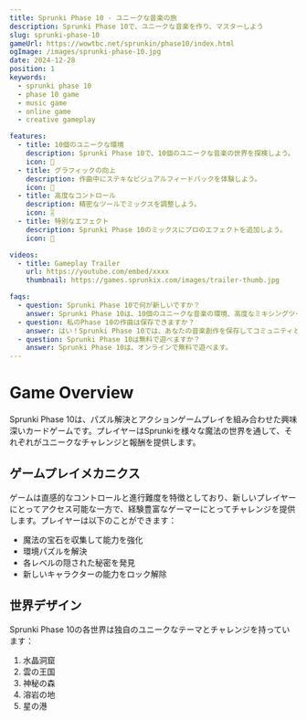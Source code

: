 ```yaml
---
title: Sprunki Phase 10 - ユニークな音楽の旅
description: Sprunki Phase 10で、ユニークな音楽を作り、マスターしよう
slug: sprunki-phase-10
gameUrl: https://wowtbc.net/sprunkin/phase10/index.html
ogImage: /images/sprunki-phase-10.jpg
date: 2024-12-28
position: 1
keywords:
  - sprunki phase 10
  - phase 10 game
  - music game
  - online game
  - creative gameplay

features:
  - title: 10個のユニークな環境
    description: Sprunki Phase 10で、10個のユニークな音楽の世界を探検しよう。
    icon: 🎵
  - title: グラフィックの向上
    description: 作曲中にステキなビジュアルフィードバックを体験しよう。
    icon: 🎨
  - title: 高度なコントロール
    description: 精密なツールでミックスを調整しよう。
    icon: 🎚️  
  - title: 特別なエフェクト
    description: Sprunki Phase 10のミックスにプロのエフェクトを追加しよう。
    icon: 💫

videos:
  - title: Gameplay Trailer
    url: https://youtube.com/embed/xxxx
    thumbnail: https://games.sprunkix.com/images/trailer-thumb.jpg

faqs:
  - question: Sprunki Phase 10で何が新しいですか？
    answer: Sprunki Phase 10は、10個のユニークな音楽の環境、高度なミキシングツール、より良いビジュアルフィードバック、およびより広いサウンドライブラリを導入します。
  - question: 私のPhase 10の作曲は保存できますか？
    answer: はい！Sprunki Phase 10では、あなたの音楽創作を保存してコミュニティと共有できます。
  - question: Sprunki Phase 10は無料で遊べますか？
    answer: Sprunki Phase 10は、オンラインで無料で遊べます。
---
```


# Game Overview

Sprunki Phase 10は、パズル解決とアクションゲームプレイを組み合わせた興味深いカードゲームです。プレイヤーはSprunkiを様々な魔法の世界を通して、それぞれがユニークなチャレンジと報酬を提供します。

## ゲームプレイメカニクス

ゲームは直感的なコントロールと進行難度を特徴としており、新しいプレイヤーにとってアクセス可能な一方で、経験豊富なゲーマーにとってチャレンジを提供します。プレイヤーは以下のことができます：

- 魔法の宝石を収集して能力を強化
- 環境パズルを解決
- 各レベルの隠された秘密を発見
- 新しいキャラクターの能力をロック解除

## 世界デザイン

Sprunki Phase 10の各世界は独自のユニークなテーマとチャレンジを持っています：

1. 水晶洞窟
2. 雲の王国
3. 神秘の森
4. 溶岩の地
5. 星の港